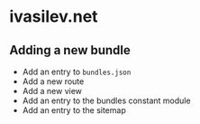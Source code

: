# ivasilev.net

## Adding a new bundle

* Add an entry to `bundles.json`
* Add a new route
* Add a new view
* Add an entry to the bundles constant module
* Add an entry to the sitemap
